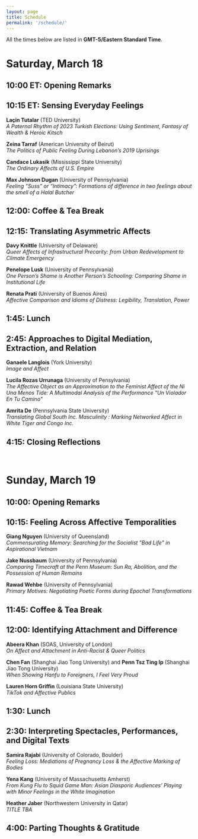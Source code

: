 ```yaml
---
layout: page
title: Schedule
permalink: '/schedule/'
---
```


All the times below are listed in <b>GMT-5/Eastern Standard Time</b>.

<h1>Saturday, March 18</h1>
            	
<h2>10:00 ET: Opening Remarks</h2>
           	
<h2>10:15 ET: Sensing Everyday Feelings</h2> 

<b>Laçin Tutalar</b> (TED University)<br>
<i>A Paternal Rhythm of 2023 Turkish Elections: Using Sentiment, Fantasy of Wealth & Heroic Kitsch</i>

<b>Zeina Tarraf</b> (American University of Beirut)<br>
<i>The Politics of Public Feeling During Lebanon’s 2019 Uprisings</i>

<b>Candace Lukasik</b> (Mississippi State University)<br>
<i>The Ordinary Affects of U.S. Empire</i>

<b>Max Johnson Dugan</b> (University of Pennsylvania)<br>
<i>Feeling “Suss” or “Intimacy”: Formations of difference in two feelings about the smell of a Halal Butcher</i>

<h2>12:00: Coffee & Tea Break</h2>
 
<h2>12:15: Translating Asymmetric Affects</h2>

<b>Davy Knittle</b> (University of Delaware)<br>
<i>Queer Affects of Infrastructural Precarity: from Urban Redevelopment to Climate Emergency</i>

<b>Penelope Lusk</b> (University of Pennsylvania)<br>
<i>One Person’s Shame is Another Person’s Schooling: Comparing Shame in Institutional Life</i>

<b>Renata Prati</b> (University of Buenos Aires)<br>
<i>Affective Comparison and Idioms of Distress: Legibility, Translation, Power</i>


<h2>1:45: Lunch</h2>

<h2>2:45: Approaches to Digital Mediation, Extraction, and Relation</h2>
 
<b>Ganaele Langlois</b> (York University)<br>
<i>Image and Affect</i>

<b>Lucila Rozas Urrunaga</b> (University of Pensylvania)<br>
<i>The Affective Object as an Approximation to the Feminist Affect of the Ni Una Menos Tide: A Multimodal Analysis of the Performance "Un Violador En Tu Camino"</i>

<b>Amrita De</b> (Pennsylvania State University)<br>
<i>Translating Global South Inc. Masculinity : Marking Networked Affect in White Tiger and Congo Inc.</i>

<h2>4:15: Closing Reflections</h2>

<br>

<h1>Sunday, March 19</h1>

<h2>10:00: Opening Remarks</h2>
           	
<h2>10:15: Feeling Across Affective Temporalities</h2>
 
<b>Giang Nguyen</b> (University of Queensland)<br>
<i>Commensurating Memory: Searching for the Socialist "Bad Life" in Aspirational Vietnam</i>

<b>Jake Nussbaum</b> (University of Pennsylvania)<br>
<i>Comparing Timecraft at the Penn Museum: Sun Ra, Abolition, and the Possession of Human Remains</i>

<b>Rawad Wehbe</b> (University of Pennsylvania)<br>
<i>Primary Motives: Negotiating Poetic Forms during Epochal Transformations</i>
 
<h2>11:45: Coffee & Tea Break</h2>
 
<h2>12:00: Identifying Attachment and Difference</h2>
 
<b>Abeera Khan</b> (SOAS, University of London)<br>
<i>On Affect and Attachment in Anti-Racist & Queer Politics</i>

<b>Chen Fan</b> (Shanghai Jiao Tong University) and <b>Penn Tsz Ting Ip</b> (Shanghai Jiao Tong University)<br>
<i>When Showing Hanfu to Foreigners, I Feel Very Proud</i>

<b>Lauren Horn Griffin</b> (Louisiana State University)<br>
<i>TikTok and Affective Publics</i>

<h2>1:30: Lunch</h2>

<h2>2:30: Interpreting Spectacles, Performances, and Digital Texts</h2>
 
<b>Samira Rajabi</b> (University of Colorado, Boulder)<br>
<i>Feeling Loss: Mediations of Pregnancy Loss & the Affective Marking of Bodies</i>

<b>Yena Kang</b> (University of Massachusetts Amherst)<br>
<i>From Kung Flu to Squid Game Man: Asian Diasporic Audiences’ Playing with Minor Feelings in the White Imagination</i>

<b>Heather Jaber</b> (Northwestern University in Qatar)<br>
<i>TITLE TBA</i>

<h2>4:00: Parting Thoughts & Gratitude</h2>
